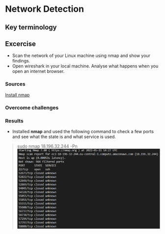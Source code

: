 # Network Detection



## Key terminology


## Excercise
- Scan the network of your Linux machine using nmap and show your findings.
- Open wireshark in your local machine. Analyse what happens when you open an internet browser.

### Sources
[Install nmap](https://phoenixnap.com/kb/how-to-install-nmap-ubuntu-18-04)



### Overcome challenges


### Results
- Installed **nmap** and used the following command to check a few ports and see what the state is and what service is used.
> sudo nmap 18.196.32.244 -Pn
![Nmap Services active](../00_includes/SEC-01/SS_Nmap_Services.png)

